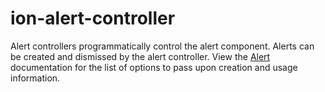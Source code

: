 # ion-alert-controller

Alert controllers programmatically control the alert component. Alerts can be created and dismissed by the alert controller. View the [Alert](../alert) documentation for the list of options to pass upon creation and usage information.

